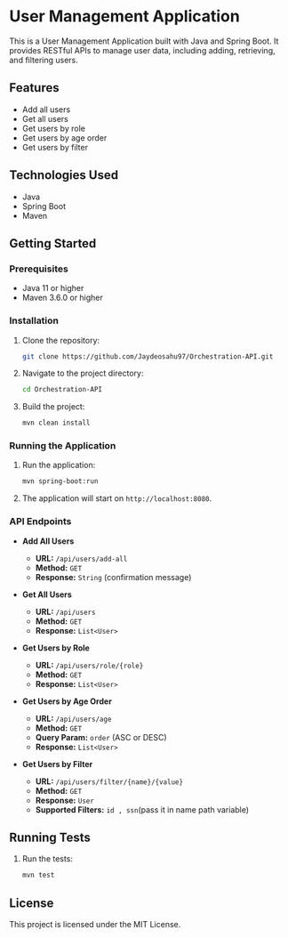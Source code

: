 # User Management Application

This is a User Management Application built with Java and Spring Boot. It provides RESTful APIs to manage user data, including adding, retrieving, and filtering users.

## Features

- Add all users
- Get all users
- Get users by role
- Get users by age order
- Get users by filter

## Technologies Used

- Java
- Spring Boot
- Maven

## Getting Started

### Prerequisites

- Java 11 or higher
- Maven 3.6.0 or higher

### Installation

1. Clone the repository:
    ```sh
    git clone https://github.com/Jaydeosahu97/Orchestration-API.git
    ```
2. Navigate to the project directory:
    ```sh
    cd Orchestration-API
    ```
3. Build the project:
    ```sh
    mvn clean install
    ```

### Running the Application

1. Run the application:
    ```sh
    mvn spring-boot:run
    ```
2. The application will start on `http://localhost:8080`.

### API Endpoints

- **Add All Users**
    - **URL:** `/api/users/add-all`
    - **Method:** `GET`
    - **Response:** `String` (confirmation message)

- **Get All Users**
    - **URL:** `/api/users`
    - **Method:** `GET`
    - **Response:** `List<User>`

- **Get Users by Role**
    - **URL:** `/api/users/role/{role}`
    - **Method:** `GET`
    - **Response:** `List<User>`

- **Get Users by Age Order**
    - **URL:** `/api/users/age`
    - **Method:** `GET`
    - **Query Param:** `order` (ASC or DESC)
    - **Response:** `List<User>`

- **Get Users by Filter**
    - **URL:** `/api/users/filter/{name}/{value}`
    - **Method:** `GET`
    - **Response:** `User`
    - **Supported Filters:** `id , ssn`(pass it in name path variable)

## Running Tests

1. Run the tests:
    ```sh
    mvn test
    ```

## License

This project is licensed under the MIT License.